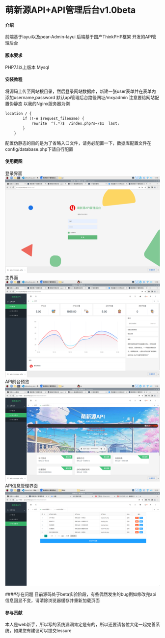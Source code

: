 # 萌新源API+API管理后台v1.0beta

#### 介绍
前端基于layui以及pear-Admin-layui
后端基于国产ThinkPHP框架
开发的API管理后台

#### 版本要求
PHP7.1以上版本
Mysql



#### 安装教程
将源码上传至网站根目录，然后登录网站数据库，新建一张user表单并在表单内添加username,password
默认api管理后台路径网址/mxyadmin
注意要给网站配置伪静态
以我的Nginx服务器为例

```
location / {
        if (!-e $request_filename) {
   		    rewrite  ^(.*)$  /index.php?s=/$1  last;
        }
    }
```
配置伪静态的目的是为了省略入口文件，请务必配置一下，数据库配置文件在config/database.php下请自行配置


#### 使用截图
<h>登录界面</h>
![输入图片说明](img/2022-07-24-135808_1680x1050_scrot.png)
<h>主界面</h>
![输入图片说明](img/2022-07-24-135821_1680x1050_scrot.png)
<h>API前台预览</h>
![输入图片说明](img/2022-07-24-135826_1680x1050_scrot.png)
<h>API信息管理界面</h>
![输入图片说明](img/2022-07-24-203348_1680x1050_scrot.png)

####存在问题
目前源码处于beta实验阶段，有些偶然发生的bug例如修改完api信息回显不变，请清除浏览器缓存并重新加载页面

#### 参与贡献
本人是web新手，所以写的系统漏洞肯定是有的，所以还要请各位大佬一起完善系统，如果您有建议可以提交lessure


